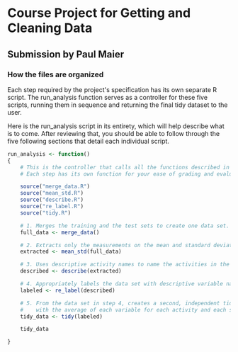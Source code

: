 # Course Project for Getting and Cleaning Data
## Submission by Paul Maier

### How the files are organized
Each step required by the project's specification has its own separate R script. The run_analysis function serves as a controller for these five scripts, running them in sequence and returning the final tidy dataset to the user.

Here is the run_analysis script in its entirety, which will help describe what is to come. After reviewing that, you should be able to follow through the five following sections that detail each individual script.

```r 
run_analysis <- function()
{
	# This is the controller that calls all the functions described in the project.
	# Each step has its own function for your ease of grading and evaluating.

	source("merge_data.R")
	source("mean_std.R")
	source("describe.R")
	source("re_label.R")
	source("tidy.R")

	# 1. Merges the training and the test sets to create one data set.
	full_data <- merge_data()

	# 2. Extracts only the measurements on the mean and standard deviation for each measurement. 
	extracted <- mean_std(full_data)

	# 3. Uses descriptive activity names to name the activities in the data set
	described <- describe(extracted)

	# 4. Appropriately labels the data set with descriptive variable names.
	labeled <- re_label(described)

	# 5. From the data set in step 4, creates a second, independent tidy data set 
	#    with the average of each variable for each activity and each subject.
	tidy_data <- tidy(labeled)

	tidy_data

}
```
